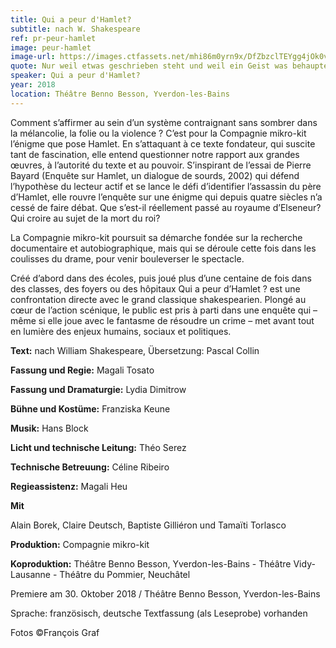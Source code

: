 ```yaml
---
title: Qui a peur d'Hamlet?
subtitle: nach W. Shakespeare
ref: pr-peur-hamlet
image: peur-hamlet
image-url: https://images.ctfassets.net/mhi86m0yrn9x/DfZbzclTEYgg4jOk0vnuG/138918186dd8f2c9c83b1c54c5cd386c/peur-hamlet.jpg
quote: Nur weil etwas geschrieben steht und weil ein Geist was behauptet, muss es noch lange nicht stimmen.
speaker: Qui a peur d'Hamlet?
year: 2018
location: Théâtre Benno Besson, Yverdon-les-Bains
---
```


Comment s’affirmer au sein d’un système contraignant sans sombrer dans la mélancolie, la folie ou la violence ? C’est pour la Compagnie mikro-kit l’énigme que pose Hamlet. En s’attaquant à ce texte fondateur, qui suscite tant de fascination, elle entend questionner notre rapport aux grandes œuvres, à l’autorité du texte et au pouvoir. S’inspirant de l’essai de Pierre Bayard (Enquête sur Hamlet, un dialogue de sourds, 2002) qui défend l’hypothèse du lecteur actif et se lance le défi d’identifier l’assassin du père d’Hamlet, elle rouvre l’enquête sur une énigme qui depuis quatre siècles n’a cessé de faire débat. Que s’est-il réellement passé au royaume d’Elseneur? Qui croire au sujet de la mort du roi?


 
La Compagnie mikro-kit poursuit sa démarche fondée sur la recherche documentaire et autobiographique, mais qui se déroule cette fois dans les coulisses du drame, pour venir bouleverser le spectacle.
 
Créé d’abord dans des écoles, puis joué plus d’une centaine de fois dans des classes, des foyers ou des hôpitaux Qui a peur d’Hamlet ? est une confrontation directe avec le grand classique shakespearien. Plongé au cœur de l’action scénique, le public est pris à parti dans une enquête qui – même si elle joue avec le fantasme de résoudre un crime – met avant tout en lumière des enjeux humains, sociaux et politiques.

**Text:** nach William Shakespeare, Übersetzung: Pascal Collin

**Fassung und Regie:** Magali Tosato

**Fassung und Dramaturgie:** Lydia Dimitrow

**Bühne und Kostüme:** Franziska Keune

**Musik:** Hans Block

**Licht und technische Leitung:** Théo Serez

**Technische Betreuung:** Céline Ribeiro

**Regieassistenz:** Magali Heu

 
**Mit**

Alain Borek, Claire Deutsch, Baptiste Gilliéron und Tamaïti Torlasco
 
**Produktion:** Compagnie mikro-kit

**Koproduktion:** Théâtre Benno Besson, Yverdon-les-Bains - Théâtre Vidy-Lausanne - Théâtre du Pommier, Neuchâtel

 
Premiere am 30. Oktober 2018 / Théâtre Benno Besson, Yverdon-les-Bains

Sprache: französisch, deutsche Textfassung (als Leseprobe) vorhanden

Fotos ©François Graf
